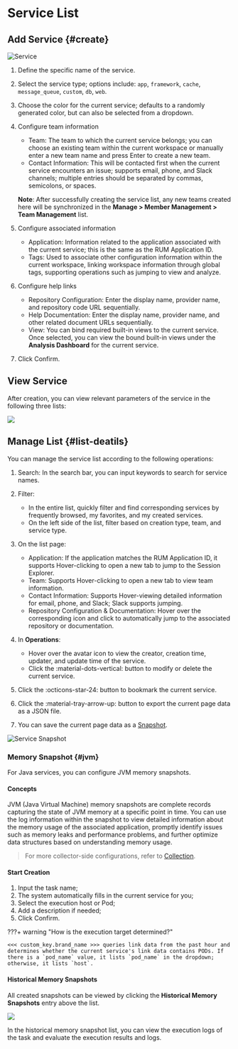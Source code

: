 # Service List


## Add Service {#create}


![Service](../../img/service-1.png)

1. Define the specific name of the service.

2. Select the service type; options include: `app`, `framework`, `cache`, `message_queue`, `custom`, `db`, `web`.

3. Choose the color for the current service; defaults to a randomly generated color, but can also be selected from a dropdown.

4. Configure team information

    - Team: The team to which the current service belongs; you can choose an existing team within the current workspace or manually enter a new team name and press Enter to create a new team.
    - Contact Information: This will be contacted first when the current service encounters an issue; supports email, phone, and Slack channels; multiple entries should be separated by commas, semicolons, or spaces.

    **Note**: After successfully creating the service list, any new teams created here will be synchronized in the **Manage > Member Management > Team Management** list.

5. Configure associated information

    - Application: Information related to the application associated with the current service; this is the same as the RUM Application ID.
    - Tags: Used to associate other configuration information within the current workspace, linking workspace information through global tags, supporting operations such as jumping to view and analyze.

6. Configure help links

    - Repository Configuration: Enter the display name, provider name, and repository code URL sequentially.
    - Help Documentation: Enter the display name, provider name, and other related document URLs sequentially.
    - View: You can bind required built-in views to the current service. Once selected, you can view the bound built-in views under the **Analysis Dashboard** for the current service.

7. Click Confirm.

## View Service 

After creation, you can view relevant parameters of the service in the following three lists:

![](../img/service-3.png)

## Manage List {#list-deatils}

You can manage the service list according to the following operations:

1. Search: In the search bar, you can input keywords to search for service names.

2. Filter:

    - In the entire list, quickly filter and find corresponding services by frequently browsed, my favorites, and my created services.
    - On the left side of the list, filter based on creation type, team, and service type.

3. On the list page:

    - Application: If the application matches the RUM Application ID, it supports Hover-clicking to open a new tab to jump to the Session Explorer.
    - Team: Supports Hover-clicking to open a new tab to view team information.
    - Contact Information: Supports Hover-viewing detailed information for email, phone, and Slack; Slack supports jumping.
    - Repository Configuration & Documentation: Hover over the corresponding icon and click to automatically jump to the associated repository or documentation.

4. In **Operations**:

    - Hover over the avatar icon to view the creator, creation time, updater, and update time of the service.
    - Click the :material-dots-vertical: button to modify or delete the current service.

5. Click the :octicons-star-24: button to bookmark the current service.

6. Click the :material-tray-arrow-up: button to export the current page data as a JSON file.

7. You can save the current page data as a [Snapshot](../../getting-started/function-details/snapshot.md).

![Service Snapshot](../../img/service-10.png)


### Memory Snapshot {#jvm}

For Java services, you can configure JVM memory snapshots.

#### Concepts

JVM (Java Virtual Machine) memory snapshots are complete records capturing the state of JVM memory at a specific point in time. You can use the log information within the snapshot to view detailed information about the memory usage of the associated application, promptly identify issues such as memory leaks and performance problems, and further optimize data structures based on understanding memory usage.

> For more collector-side configurations, refer to [Collection](../../datakit/datakit-conf.md#remote-job).

#### Start Creation

1. Input the task name;
2. The system automatically fills in the current service for you;
3. Select the execution host or Pod;
4. Add a description if needed;
5. Click Confirm.

???+ warning "How is the execution target determined?"

    <<< custom_key.brand_name >>> queries link data from the past hour and determines whether the current service's link data contains PODs. If there is a `pod_name` value, it lists `pod_name` in the dropdown; otherwise, it lists `host`.


#### Historical Memory Snapshots

All created snapshots can be viewed by clicking the **Historical Memory Snapshots** entry above the list.

![](../img/service-4.png)

In the historical memory snapshot list, you can view the execution logs of the task and evaluate the execution results and logs.